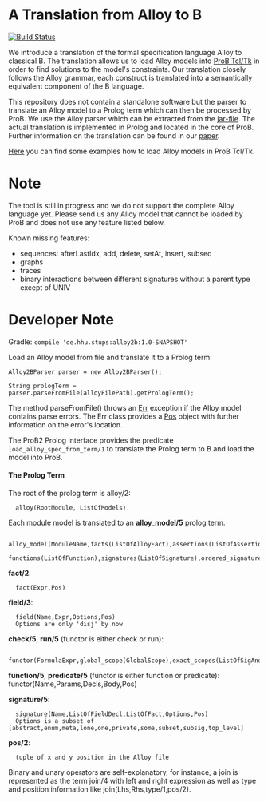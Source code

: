 # A Translation from Alloy to B

[![Build Status](https://travis-ci.org/hhu-stups/alloy2b.svg?branch=master&style=flat-square)](https://travis-ci.org/hhu-stups/alloy2b)

We introduce a translation of the formal specification language Alloy to classical B.
The translation allows us to load Alloy models into [ProB Tcl/Tk](https://www3.hhu.de/stups/prob/index.php/Main_Page/) in order to find solutions to the model's constraints.
Our translation closely follows the Alloy grammar, each construct is translated into a semantically equivalent component of the B language.

This repository does not contain a standalone software but the parser to translate an Alloy model to a Prolog term which can then be processed by ProB.
We use the Alloy parser which can be extracted from the [jar-file](http://alloytools.org/download.html).
The actual translation is implemented in Prolog and located in the core of ProB.
Further information on the translation can be found in our [paper](https://www3.hhu.de/stups/downloads/pdf/Alloy2B.pdf).

[Here](https://www3.hhu.de/stups/prob/index.php/Alloy) you can find some examples how to load Alloy models in ProB Tcl/Tk.


# Note
The tool is still in progress and we do not support the complete Alloy language yet. Please send us any Alloy model that cannot be loaded by ProB and does not use any feature listed below.

Known missing features:
- sequences: afterLastIdx, add, delete, setAt, insert, subseq
- graphs
- traces
- binary interactions between different signatures without a parent type except of UNIV

# Developer Note

Gradle: ```compile 'de.hhu.stups:alloy2b:1.0-SNAPSHOT'```

Load an Alloy model from file and translate it to a Prolog term:

```Alloy2BParser parser = new Alloy2BParser();```

```String prologTerm = parser.parseFromFile(alloyFilePath).getPrologTerm();```

The method parseFromFile() throws an [Err](http://alloy.lcs.mit.edu/alloy/documentation/alloy-api/edu/mit/csail/sdg/alloy4/Err.html) exception if the Alloy model contains parse errors.
The Err class provides a [Pos](http://alloy.lcs.mit.edu/alloy/documentation/alloy-api/edu/mit/csail/sdg/alloy4/Pos.html) object with further information on the error's location.

The ProB2 Prolog interface provides the predicate ```load_alloy_spec_from_term/1``` to translate the Prolog term to B and load the model into ProB.

#### The Prolog Term

The root of the prolog term is alloy/2:
 
      alloy(RootModule, ListOfModels).

 Each module model is translated to an **alloy_model/5** prolog term.
 
      alloy_model(ModuleName,facts(ListOfAlloyFact),assertions(ListOfAssertion),commands(ListOfCommand),
                  functions(ListOfFunction),signatures(ListOfSignature),ordered_signatures(ListOfAtoms))

 **fact/2**:
 
      fact(Expr,Pos)

 **field/3**:
 
      field(Name,Expr,Options,Pos)
      Options are only 'disj' by now

 **check/5**, **run/5** (functor is either check or run):
 
      functor(FormulaExpr,global_scope(GlobalScope),exact_scopes(ListOfSigAndScope),upper_bound_scopes(UpperBoundScopes),bitwidth(BitWidth),maxseq(MaxSeqSize),Pos)

 **function/5**, **predicate/5** (functor is either function or predicate):
      functor(Name,Params,Decls,Body,Pos)

 **signature/5**:
 
      signature(Name,ListOfFieldDecl,ListOfFact,Options,Pos)
      Options is a subset of [abstract,enum,meta,lone,one,private,some,subset,subsig,top_level]

 **pos/2**:
 
      tuple of x and y position in the Alloy file

 Binary and unary operators are self-explanatory, for instance, a join is represented as the term join/4
 with left and right expression as well as type and position information like
 join(Lhs,Rhs,type/1,pos/2).
